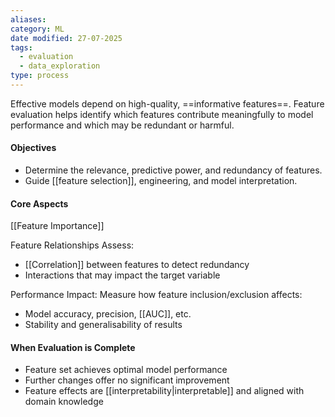 ```yaml
---
aliases: 
category: ML
date modified: 27-07-2025
tags:
  - evaluation
  - data_exploration
type: process
---
```

Effective models depend on high-quality, ==informative features==. Feature evaluation helps identify which features contribute meaningfully to model performance and which may be redundant or harmful.

#### Objectives
* Determine the relevance, predictive power, and redundancy of features.
* Guide [[feature selection]], engineering, and model interpretation.

#### Core Aspects

[[Feature Importance]]

Feature Relationships Assess:
* [[Correlation]] between features to detect redundancy
* Interactions that may impact the target variable

Performance Impact: Measure how feature inclusion/exclusion affects:
* Model accuracy, precision, [[AUC]], etc.
* Stability and generalisability of results

#### When Evaluation is Complete
* Feature set achieves optimal model performance
* Further changes offer no significant improvement
* Feature effects are [[interpretability|interpretable]] and aligned with domain knowledge
